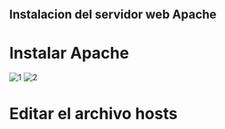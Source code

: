 ## Instalacion del servidor web Apache
# Instalar Apache

![1](https://github.com/user-attachments/assets/201432ba-9037-4cb0-b1f1-8cb8344bf19d)
![2](https://github.com/user-attachments/assets/1faf8439-a0e4-4087-a2cc-38b11a9f865c)

# Editar el archivo hosts
